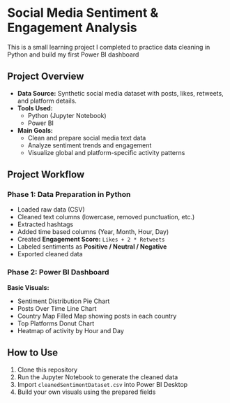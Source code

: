 # Social Media Sentiment & Engagement Analysis

This is a small learning project I completed to practice data cleaning in Python and build my first Power BI dashboard

## Project Overview

- **Data Source:** Synthetic social media dataset with posts, likes, retweets, and platform details.
- **Tools Used:** 
  - Python (Jupyter Notebook)
  - Power BI
- **Main Goals:**
  - Clean and prepare social media text data
  - Analyze sentiment trends and engagement
  - Visualize global and platform-specific activity patterns

## Project Workflow

### Phase 1: Data Preparation in Python
- Loaded raw data (CSV)
- Cleaned text columns (lowercase, removed punctuation, etc.)
- Extracted hashtags
- Added time based columns (Year, Month, Hour, Day)
- Created **Engagement Score:** `Likes + 2 * Retweets`
- Labeled sentiments as **Positive / Neutral / Negative**
- Exported cleaned data 


###  Phase 2: Power BI Dashboard

**Basic Visuals:**
- Sentiment Distribution Pie Chart 
- Posts Over Time  Line Chart
- Country Map Filled Map showing posts in each country
- Top Platforms  Donut Chart
- Heatmap of activity by Hour and Day


## How to Use
1. Clone this repository
2. Run the Jupyter Notebook to generate the cleaned data
3. Import `cleanedSentimentDataset.csv` into Power BI Desktop
4. Build your own visuals using the prepared fields
